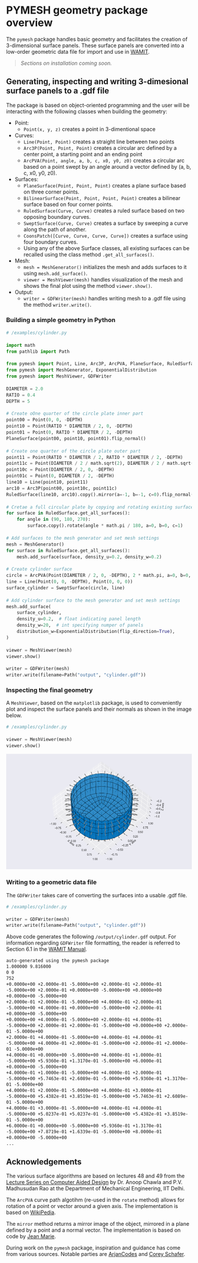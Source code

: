 # PYMESH geometry package overview

The `pymesh` package handles basic geometry and facilitates the creation of 3-dimensional surface panels. These surface panels are converted into a low-order geometric data file for import and use in [WAMIT](https://www.wamit.com/).

> *Sections on installation coming soon.*

## Generating, inspecting and writing 3-dimesional surface panels to a .gdf file

The package is based on object-oriented programming and the user will be interacting with the following classes when building the geometry:

- Point:
    - `Point(x, y, z)` creates a point in 3-dimentional space
- Curves:
    - `Line(Point, Point)` creates a straight line between two points
    - `Arc3P(Point, Point, Point)` creates a circular arc defined by a center point, a starting point and an ending point
    - `ArcPVA(Point, angle, a, b, c, x0, y0, z0)` creates a circular arc based on a point swept by an angle around a vector defined by (a, b, c, x0, y0, z0).
- Surfaces:
    - `PlaneSurface(Point, Point, Point)` creates a plane surface based on three corner points.
    - `BilinearSurface(Point, Point, Point, Point)` creates a bilinear surface based on four corner points.
    - `RuledSurface(Curve, Curve)` creates a ruled surface based on two opposing boundary curves.
    - `SweptSurface(Curve, Curve)` creates a surface by sweeping a curve along the path of another.
    - `CoonsPatch([Curve, Curve, Curve, Curve])` creates a surface using four boundary curves.
    - Using any of the above Surface classes, all existing surfaces can be recalled using the class method `.get_all_surfaces()`.
- Mesh:
    - `mesh = MeshGenerator()` initializes the mesh and adds surfaces to it using `mesh.add_surface()`.
    - `viewer = MeshViewer(mesh)` handles visualization of the mesh and shows the final plot using the method `viewer.show()`.
- Output:
    - `writer = GDFWriter(mesh)` handles writing mesh to a .gdf file using the method `writer.write()`.

### Building a simple geometry in Python

```Python
# /examples/cylinder.py

import math
from pathlib import Path

from pymesh import Point, Line, Arc3P, ArcPVA, PlaneSurface, RuledSurface, SweptSurface
from pymesh import MeshGenerator, ExponentialDistribution
from pymesh import MeshViewer, GDFWriter

DIAMETER = 2.0
RATIO = 0.4
DEPTH = 5

# Create oOne quarter of the circle plate inner part
point00 = Point(0, 0, -DEPTH)
point10 = Point(RATIO * DIAMETER / 2, 0, -DEPTH)
point01 = Point(0, RATIO * DIAMETER / 2, -DEPTH)
PlaneSurface(point00, point10, point01).flip_normal()

# Create one quarter of the circle plate outer part
point11 = Point(RATIO * DIAMETER / 2, RATIO * DIAMETER / 2, -DEPTH)
point11c = Point(DIAMETER / 2 / math.sqrt(2), DIAMETER / 2 / math.sqrt(2), -DEPTH)
point10c = Point(DIAMETER / 2, 0, -DEPTH)
point01c = Point(0, DIAMETER / 2, -DEPTH)
line10 = Line(point10, point11)
arc10 = Arc3P(point00, point10c, point11c)
RuledSurface(line10, arc10).copy().mirror(a=-1, b=-1, c=0).flip_normal()

# Cretae a full circular plate by copying and rotating existing surfaces
for surface in RuledSurface.get_all_surfaces():
    for angle in (90, 180, 270):
        surface.copy().rotate(angle * math.pi / 180, a=0, b=0, c=1)

# Add surfaces to the mesh generator and set mesh settings
mesh = MeshGenerator()
for surface in RuledSurface.get_all_surfaces():
    mesh.add_surface(surface, density_u=0.2, density_w=0.2)

# Create cylinder surface
circle = ArcPVA(Point(DIAMETER / 2, 0, -DEPTH), 2 * math.pi, a=0, b=0, c=1)
line = Line(Point(0, 0, -DEPTH), Point(0, 0, 0))
surface_cylinder = SweptSurface(circle, line)

# Add cylinder surface to the mesh generator and set mesh settings
mesh.add_surface(
    surface_cylinder,
    density_u=0.2,  # float indicating panel length
    density_w=20,  # int specifying numper of panels
    distribution_w=ExponentialDistribution(flip_direction=True),
)

viewer = MeshViewer(mesh)
viewer.show()

writer = GDFWriter(mesh)
writer.write(filename=Path("output", "cylinder.gdf"))
```

### Inspecting the final geometry

A `MeshViewer`, based on the `matplotlib` package, is used to conveniently plot and inspect the surface panels and their normals as shown in the image below.

```Python
# /examples/cylinder.py

viewer = MeshViewer(mesh)
viewer.show()
```

![Visualization of cylinder surface panels and normals using MeshViewer](/images/cylinder.png "Visualization of cylinder surface panels and normals using MeshViewer")

### Writing to a geometric data file

The `GDFWriter` takes care of converting the surfaces into a usable .gdf file.

```Python
# /examples/cylinder.py

writer = GDFWriter(mesh)
writer.write(filename=Path("output", "cylinder.gdf"))
```

Above code generates the following `/output/cylinder.gdf` output. For information regarding `GDFWriter` file formatting, the reader is referred to Section 6.1 in the [WAMIT Manual](https://www.wamit.com/manual7.x/v75_manual.pdf).

```
auto-generated using the pymesh package
1.000000 9.816000
0 0
752
+0.0000e+00 +2.0000e-01 -5.0000e+00 +2.0000e-01 +2.0000e-01 -5.0000e+00 +2.0000e-01 +0.0000e+00 -5.0000e+00 +0.0000e+00 +0.0000e+00 -5.0000e+00
+2.0000e-01 +2.0000e-01 -5.0000e+00 +4.0000e-01 +2.0000e-01 -5.0000e+00 +4.0000e-01 +0.0000e+00 -5.0000e+00 +2.0000e-01 +0.0000e+00 -5.0000e+00
+0.0000e+00 +4.0000e-01 -5.0000e+00 +2.0000e-01 +4.0000e-01 -5.0000e+00 +2.0000e-01 +2.0000e-01 -5.0000e+00 +0.0000e+00 +2.0000e-01 -5.0000e+00
+2.0000e-01 +4.0000e-01 -5.0000e+00 +4.0000e-01 +4.0000e-01 -5.0000e+00 +4.0000e-01 +2.0000e-01 -5.0000e+00 +2.0000e-01 +2.0000e-01 -5.0000e+00
+4.0000e-01 +0.0000e+00 -5.0000e+00 +4.0000e-01 +1.0000e-01 -5.0000e+00 +5.9360e-01 +1.3170e-01 -5.0000e+00 +6.0000e-01 +0.0000e+00 -5.0000e+00
+4.0000e-01 +1.0000e-01 -5.0000e+00 +4.0000e-01 +2.0000e-01 -5.0000e+00 +5.7463e-01 +2.6089e-01 -5.0000e+00 +5.9360e-01 +1.3170e-01 -5.0000e+00
+4.0000e-01 +2.0000e-01 -5.0000e+00 +4.0000e-01 +3.0000e-01 -5.0000e+00 +5.4382e-01 +3.8519e-01 -5.0000e+00 +5.7463e-01 +2.6089e-01 -5.0000e+00
+4.0000e-01 +3.0000e-01 -5.0000e+00 +4.0000e-01 +4.0000e-01 -5.0000e+00 +5.0237e-01 +5.0237e-01 -5.0000e+00 +5.4382e-01 +3.8519e-01 -5.0000e+00
+6.0000e-01 +0.0000e+00 -5.0000e+00 +5.9360e-01 +1.3170e-01 -5.0000e+00 +7.8719e-01 +1.6339e-01 -5.0000e+00 +8.0000e-01 +0.0000e+00 -5.0000e+00
...
```

## Acknowledgements

The various surface algorithms are based on lectures 48 and 49 from the [Lecture Series on Computer Aided Design](https://www.youtube.com/playlist?list=PLC3EE33F27CF14A06) by Dr. Anoop Chawla and P.V. Madhusudan Rao at the Department of Mechanical Engineering, IIT Delhi.

The `ArcPVA` curve path algotihm (re-used in the `rotate` method) allows for rotation of a point or vector around a given axis. The implementation is based on [WikiPedia](https://en.wikipedia.org/wiki/Rodrigues%27_rotation_formula).

The `mirror` method returns a mirror image of the object, mirrored in a plane defined by a point and a normal vector. The implementation is based on code by [Jean Marie](https://math.stackexchange.com/questions/3927881/reflection-over-planes-in-3d).

During work on the `pymesh` package, inspiration and guidance has come from various sources. Notable parties are [ArjanCodes](https://arjancodes.com/) and [Corey Schafer](https://www.youtube.com/@coreyms).

